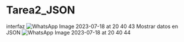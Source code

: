 # Tarea2_JSON
interfaz 
![WhatsApp Image 2023-07-18 at 20 40 43](https://github.com/livescorpio/Tarea2_JSON/assets/123920507/76b2439c-c0bf-47f7-96e2-6a31ab1be234)
Mostrar datos en JSON
![WhatsApp Image 2023-07-18 at 20 40 44](https://github.com/livescorpio/Tarea2_JSON/assets/123920507/8b77cffb-d4d3-4a02-9846-aa948d8d5fe6)
